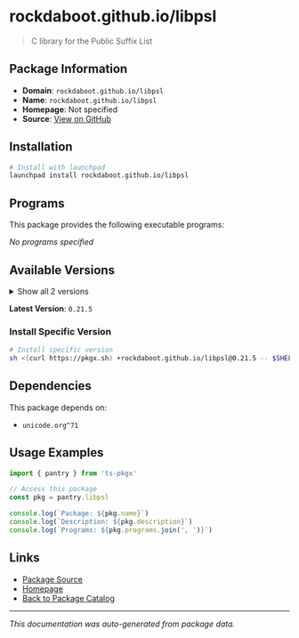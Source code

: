# rockdaboot.github.io/libpsl

> C library for the Public Suffix List

## Package Information

- **Domain**: `rockdaboot.github.io/libpsl`
- **Name**: `rockdaboot.github.io/libpsl`
- **Homepage**: Not specified
- **Source**: [View on GitHub](https://github.com/pkgxdev/pantry/tree/main/projects/rockdaboot.github.io/libpsl/package.yml)

## Installation

```bash
# Install with launchpad
launchpad install rockdaboot.github.io/libpsl
```

## Programs

This package provides the following executable programs:

*No programs specified*

## Available Versions

<details>
<summary>Show all 2 versions</summary>

- `0.21.5`, `0.21.2`

</details>

**Latest Version**: `0.21.5`

### Install Specific Version

```bash
# Install specific version
sh <(curl https://pkgx.sh) +rockdaboot.github.io/libpsl@0.21.5 -- $SHELL -i
```

## Dependencies

This package depends on:

- `unicode.org^71`

## Usage Examples

```typescript
import { pantry } from 'ts-pkgx'

// Access this package
const pkg = pantry.libpsl

console.log(`Package: ${pkg.name}`)
console.log(`Description: ${pkg.description}`)
console.log(`Programs: ${pkg.programs.join(', ')}`)
```

## Links

- [Package Source](https://github.com/pkgxdev/pantry/tree/main/projects/rockdaboot.github.io/libpsl/package.yml)
- [Homepage](#)
- [Back to Package Catalog](../../package-catalog.md)

---

*This documentation was auto-generated from package data.*

